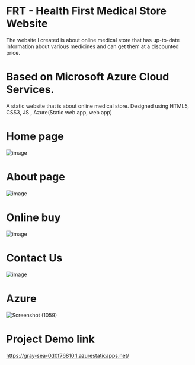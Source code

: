 # FRT - Health First Medical Store Website 
The website I created is about online medical store that has up-to-date information about various medicines and can get them at a discounted price.

# Based on Microsoft Azure Cloud Services.

A static website that is about online medical store.
Designed using HTML5, CSS3, JS , Azure(Static web app, web app)

# Home page
![image](https://user-images.githubusercontent.com/83999940/193511419-7adf4933-c917-4ce8-b40e-fa303a70edb1.png)

# About page
![image](https://user-images.githubusercontent.com/83999940/193511477-33ef6cbe-644e-4696-badd-159c82ee30ed.png)

# Online buy
![image](https://user-images.githubusercontent.com/83999940/193511517-31c822ac-1aab-48c8-bfea-525bc9674e80.png)

# Contact Us
![image](https://user-images.githubusercontent.com/83999940/193511540-d1f1faa6-6a00-432d-a3be-d75f112511fa.png)

# Azure
![Screenshot (1059)](https://user-images.githubusercontent.com/84828933/174815641-3b8001c1-8159-4f21-bbfd-bab0943adb15.png)


# Project Demo link 
https://gray-sea-0d0f76810.1.azurestaticapps.net/
